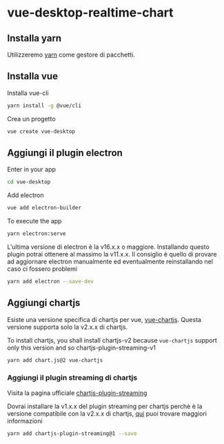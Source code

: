 # vue-desktop-realtime-chart

## Installa yarn

Utilizzeremo [yarn](https://yarnpkg.com/) come gestore di pacchetti. 

## Installa vue

Installa vue-cli
```bash
yarn install -g @vue/cli
```

Crea un progetto
```bash
vue create vue-desktop
```

## Aggiungi il plugin electron

Enter in your app
```bash
cd vue-desktop
```

Add electron
```bash
vue add electron-builder
```

To execute the app
```bash
yarn electron:serve
```

L'ultima versione di electron è la v16.x.x o maggiore. Installando questo plugin potrai ottenere al massimo la v11.x.x. Il consiglio è quello di provare ad aggiornare electron manualmente ed eventualmente reinstallando nel caso ci fossero problemi

```bash
yarn add electron --save-dev
```

## Aggiungi chartjs

Esiste una versione specifica di chartjs per vue, [vue-chartjs](https://vue-chartjs.org/). Questa versione supporta solo la v2.x.x di chartjs.

To install chartjs, you shall install chartjs-v2 because `vue-chartjs` support only this version and so chartjs-plugin-streaming-v1

```bash
yarn add chart.js@2 vue-chartjs
```

### Aggiungi il plugin streaming di chartjs

Visita la pagina ufficiale [chartjs-plugin-streaming](https://nagix.github.io/chartjs-plugin-streaming/latest/)

Dovrai installare la v1.x.x del plugin streaming per chartjs perchè è la versione compatibile con la v2.x.x di chartjs, [qui](https://nagix.github.io/chartjs-plugin-streaming/latest/tutorials/vue/install.html) puoi trovare maggiori informazioni

```bash
yarn add chartjs-plugin-streaming@1 --save
```

